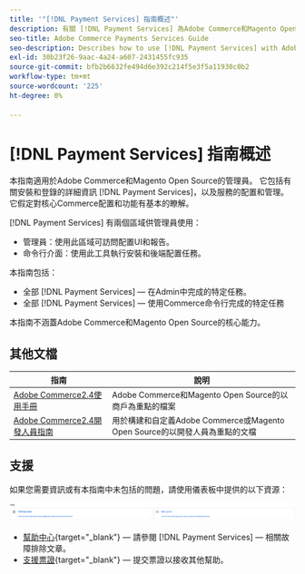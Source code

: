 ```yaml
---
title: '"[!DNL Payment Services] 指南概述"'
description: 有關 [!DNL Payment Services] 為Adobe Commerce和Magento Open Source管理員提供，包括安裝和安裝
seo-title: Adobe Commerce Payments Services Guide
seo-description: Describes how to use [!DNL Payment Services] with Adobe Commerce or Magento Open Source.
exl-id: 30b23f26-9aac-4a24-a607-2431455fc935
source-git-commit: bfb2b6632fe494d6e392c214f5e3f5a11930c0b2
workflow-type: tm+mt
source-wordcount: '225'
ht-degree: 0%

---
```


# [!DNL Payment Services] 指南概述

本指南適用於Adobe Commerce和Magento Open Source的管理員。 它包括有關安裝和登錄的詳細資訊 [!DNL Payment Services]，以及服務的配置和管理。 它假定對核心Commerce配置和功能有基本的瞭解。

[!DNL Payment Services] 有兩個區域供管理員使用：

* 管理員：使用此區域可訪問配置UI和報告。
* 命令行介面：使用此工具執行安裝和後端配置任務。

本指南包括：

* 全部 [!DNL Payment Services] — 在Admin中完成的特定任務。
* 全部 [!DNL Payment Services] — 使用Commerce命令行完成的特定任務

本指南不涵蓋Adobe Commerce和Magento Open Source的核心能力。

## 其他文檔

| 指南 | 說明 |
|------ | ----------- |
| [Adobe Commerce2.4使用手冊](https://docs.magento.com/user-guide/) | Adobe Commerce和Magento Open Source的以商戶為重點的檔案 |
| [Adobe Commerce2.4開發人員指南](https://devdocs.magento.com/) | 用於構建和自定義Adobe Commerce或Magento Open Source的以開發人員為重點的文檔 |

## 支援

如果您需要資訊或有本指南中未包括的問題，請使用儀表板中提供的以下資源：

![幫助資源](assets/help-resources.png)

* [幫助中心](https://support.magento.com/hc/en-us){target=&quot;_blank&quot;} — 請參閱 [!DNL Payment Services] — 相關故障排除文章。
* [支援票證](https://support.magento.com/hc/en-us/articles/360000913794#submit-ticket){target=&quot;_blank&quot;} — 提交票證以接收其他幫助。
